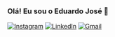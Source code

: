 ### Olá! Eu sou o Eduardo José 👋

[![Instagram](https://img.shields.io/badge/Instagram-E4405F?style=for-the-badge&logo=instagram&logoColor=white)](https://www.instagram.com/eduardo_dejc)
[![LinkedIn](	https://img.shields.io/badge/LinkedIn-0077B5?style=for-the-badge&logo=linkedin&logoColor=white)](https://www.linkedin.com/in/eduardo-jos%C3%A9-evangelista-408a9623b/)
[![Gmail](https://img.shields.io/badge/Gmail-D14836?style=for-the-badge&logo=gmail&logoColor=white)](mailto:joseevangelistaeduardo@gmail.com?subject=joseevangelistaeduardo@gmail.com&body=joseevangelistaeduardo@gmail.com)
